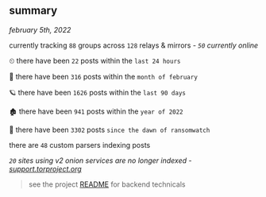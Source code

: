 
## summary
_february 5th, 2022_

currently tracking `88` groups across `128` relays & mirrors - _`50` currently online_

⏲ there have been `22` posts within the `last 24 hours`

🦈 there have been `316` posts within the `month of february`

🪐 there have been `1626` posts within the `last 90 days`

🏚 there have been `941` posts within the `year of 2022`

🦕 there have been `3302` posts `since the dawn of ransomwatch`

there are `48` custom parsers indexing posts

_`20` sites using v2 onion services are no longer indexed - [support.torproject.org](https://support.torproject.org/onionservices/v2-deprecation/)_

> see the project [README](https://github.com/thetanz/ransomwatch#ransomwatch--) for backend technicals
